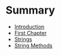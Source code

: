 # Summary

* [Introduction](README.md)
* [First Chapter](chapter1.md)
* [Strings](strings.md)
* [String Methods](string-methods.md)

